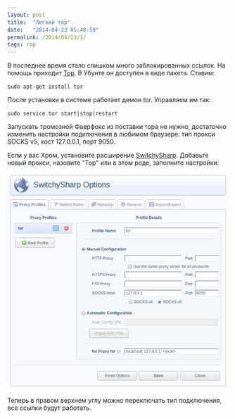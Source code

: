 ```yaml
---
layout: post
title:  "Легкий тор"
date:   "2014-04-23 05:48:59"
permalink: /2014/04/23/1/
tags: тор
---
```


В последнее время стало слишком много заблокированных ссылок. На
помощь приходит [Тор](https://www.torproject.org/).  В Убунте он
доступен в виде пакета. Ставим:

~~~
sudo apt-get install tor
~~~

После установки в системе работает демон tor. Управляем им так:

~~~
sudo service tor start|stop|restart
~~~

Запускать тромозной Фаерфокс из поставки тора не нужно, достаточно
изменить настройки подключения в любимом браузере: тип прокси SOCKS
v5, хост 127.0.0.1, порт 9050.

Если у вас Хром, установите расширение
[SwitchySharp](https://chrome.google.com/webstore/detail/proxy-switchysharp/dpplabbmogkhghncfbfdeeokoefdjegm).
Добавьте новый прокси, назовите "Тор" или в этом роде, заполните
настройки:

![screenshot](/assets/static/tor.png)

Теперь в правом верхнем углу можно переключать тип подключения, все
ссылки будут работать.
